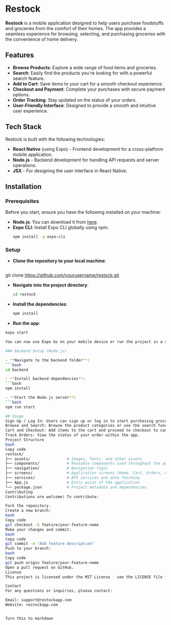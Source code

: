 # Restock

**Restock** is a mobile application designed to help users purchase foodstuffs and groceries from the comfort of their homes. The app provides a seamless experience for browsing, selecting, and purchasing groceries with the convenience of home delivery.

## Features
- **Browse Products**: Explore a wide range of food items and groceries.
- **Search**: Easily find the products you're looking for with a powerful search feature.
- **Add to Cart**: Save items to your cart for a smooth checkout experience.
- **Checkout and Payment**: Complete your purchases with secure payment options.
- **Order Tracking**: Stay updated on the status of your orders.
- **User-Friendly Interface**: Designed to provide a smooth and intuitive user experience.

## Tech Stack
Restock is built with the following technologies:
- **React Native** (using Expo) - Frontend development for a cross-platform mobile application.
- **Node.js** - Backend development for handling API requests and server operations.
- **JSX** - For designing the user interface in React Native.

## Installation

### Prerequisites
Before you start, ensure you have the following installed on your machine:
- **Node.js**: You can download it from [here](https://nodejs.org/).
- **Expo CLI**: Install Expo CLI globally using npm.
  ```bash
  npm install -g expo-cli

### Setup

- **Clone the repository to your local machine**:
  ```bash
git clone https://github.com/yourusername/restock.git
- **Navigate into the project directory**:

  ```bash
  cd restock

- **Install the dependencies**:
  ```bash
  npm install

-  **Run the app**:
  ```bash
  expo start

You can now use Expo Go on your mobile device or run the project in a simulator.

### Backend Setup (Node.js)

- **Navigate to the backend folder**:
  ```bash
  cd backend

- **Install backend dependencies**:
  ```bash
  npm install

- **Start the Node.js server**:
  ```bash
  npm run start

## Usage
Sign Up / Log In: Users can sign up or log in to start purchasing groceries.
Browse and Search: Browse the product categories or use the search functionality to find specific items.
Cart and Checkout: Add items to the cart and proceed to checkout to complete the purchase.
Track Orders: View the status of your order within the app.
Project Structure
bash
Copy code
restock/
├── assets/                # Images, fonts, and other assets
├── components/            # Reusable components used throughout the app
├── navigation/            # Navigation logic
├── screens/               # Application screens (Home, Cart, Orders, etc.)
├── services/              # API services and data fetching
├── App.js                 # Entry point of the application
└── package.json           # Project metadata and dependencies
Contributing
Contributions are welcome! To contribute:

Fork the repository.
Create a new branch:
bash
Copy code
git checkout -b feature/your-feature-name
Make your changes and commit:
bash
Copy code
git commit -m "Add feature description"
Push to your branch:
bash
Copy code
git push origin feature/your-feature-name
Open a pull request on GitHub.
License
This project is licensed under the MIT License - see the LICENSE file for details.

Contact
For any questions or inquiries, please contact:

Email: support@restockapp.com
Website: restockapp.com


Turn this to markdown
